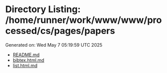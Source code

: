 # Directory Listing: /home/runner/work/www/www/processed/cs/pages/papers
Generated on: Wed May  7 05:19:59 UTC 2025

- [README.md](README.md)
- [bibtex.html.md](bibtex.html.md)
- [list.html.md](list.html.md)
